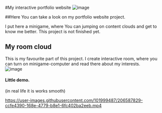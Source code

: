 #My interactive portfolio website
![image](https://user-images.githubusercontent.com/101999487/206588166-5d822da9-c6c1-4bbf-b055-f4f91734ba24.png)

##Here You can take a look on my portfolio website project. 

I put here a minigame, where You can jumping on content clouds and get to know me better. This project is not finished yet. 

## My room cloud
This is my favourite part of this project. I create interactive room, where you can turn on minigame-computer and read there about my interests.
![image](https://user-images.githubusercontent.com/101999487/206588251-4d03fc27-fa3b-42c5-afad-bab270098d73.png)

#### Little demo.
(in real life it is works smooth)

https://user-images.githubusercontent.com/101999487/206587829-ccfe4390-168e-4779-b8e1-6fc402ba2eeb.mp4

